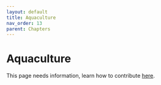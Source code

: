 ```yaml
---
layout: default
title: Aquaculture
nav_order: 13
parent: Chapters
---
```


# Aquaculture

This page needs information, learn how to contribute [here](https://open-permaculture.com/CONTRIBUTING.html).